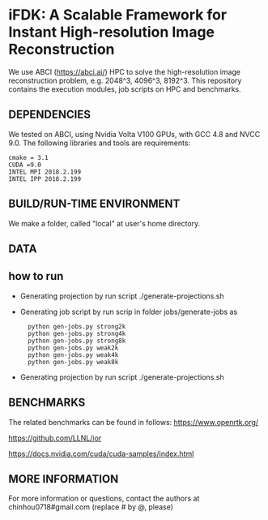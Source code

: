 # iFDK: A Scalable Framework for Instant High-resolution Image Reconstruction
We use ABCI (https://abci.ai/) HPC to solve the high-resolution image reconstruction problem, e.g. 2048^3, 4096^3, 8192^3.
This repository contains the execution modules, job scripts on HPC and benchmarks.

## DEPENDENCIES
We tested on ABCI, using Nvidia Volta V100 GPUs, with GCC 4.8 and NVCC 9.0. 
The following libraries and tools are requirements:

    cmake = 3.1
    CUDA =9.0
    INTEL MPI 2018.2.199
    INTEL IPP 2018.2.199
    
## BUILD/RUN-TIME ENVIRONMENT
We make a folder, called "local" at user's home directory.


## DATA

## how to run

- Generating projection by run script ./generate-projections.sh

- Generating job script by run scrip in folder jobs/generate-jobs as

        python gen-jobs.py strong2k
        python gen-jobs.py strong4k
        python gen-jobs.py strong8k
        python gen-jobs.py weak2k
        python gen-jobs.py weak4k
        python gen-jobs.py weak8k



- Generating projection by run script ./generate-projections.sh

## BENCHMARKS
The related benchmarks can be found in follows:
https://www.openrtk.org/

https://github.com/LLNL/ior

https://docs.nvidia.com/cuda/cuda-samples/index.html
    

## MORE INFORMATION
For more information or questions, contact the authors at chinhou0718#gmail.com (replace # by @, please)

